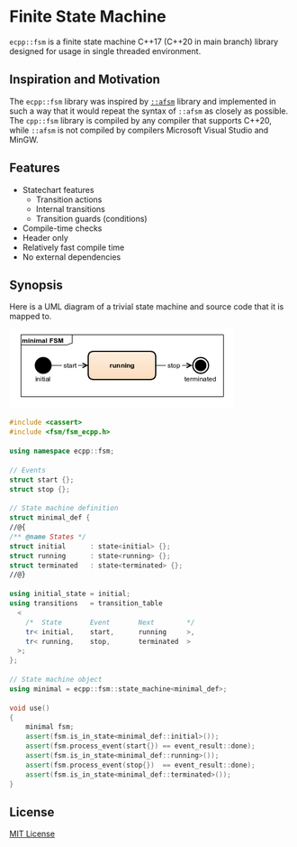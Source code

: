 # Finite State Machine

`ecpp::fsm` is a finite state machine C++17 (C++20 in main branch) library designed for usage in single threaded environment.

## Inspiration and Motivation

The `ecpp::fsm` library was inspired by [`::afsm`](https://github.com/zmij/afsm ) library
and implemented in such a way that it would repeat the syntax of `::afsm` as closely as possible.
The `cpp::fsm` library is compiled by any compiler that supports C++20, while `::afsm` is not compiled by compilers
Microsoft Visual Studio and MinGW.

## Features

* Statechart features
  * Transition actions
  * Internal transitions
  * Transition guards (conditions)
* Compile-time checks
* Header only
* Relatively fast compile time
* No external dependencies

## Synopsis

Here is a UML diagram of a trivial state machine and source code that it is mapped to.

![minimal](doc/simple_fsm.png)

```c++
#include <cassert>
#include <fsm/fsm_ecpp.h>

using namespace ecpp::fsm;

// Events
struct start {};
struct stop {};

// State machine definition
struct minimal_def {
//@{
/** @name States */
struct initial      : state<initial> {};
struct running      : state<running> {};
struct terminated   : state<terminated> {};
//@}

using initial_state = initial;
using transitions   = transition_table
  <
    /*  State       Event       Next        */
    tr< initial,    start,      running     >,
    tr< running,    stop,       terminated  >
  >;
};

// State machine object
using minimal = ecpp::fsm::state_machine<minimal_def>;

void use()
{
    minimal fsm;
    assert(fsm.is_in_state<minimal_def::initial>());
    assert(fsm.process_event(start{}) == event_result::done);
    assert(fsm.is_in_state<minimal_def::running>());
    assert(fsm.process_event(stop{})  == event_result::done);
    assert(fsm.is_in_state<minimal_def::terminated>());
}
```

## License

[MIT License](LICENSE)
